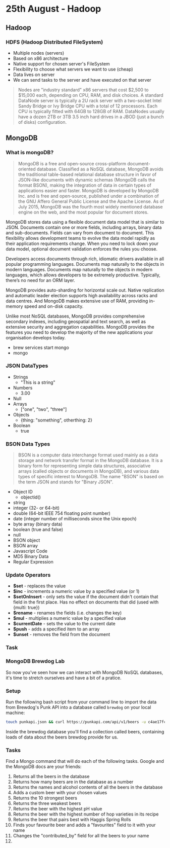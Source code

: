 # 25th August - Hadoop

## Hadoop

### HDFS (Hadoop Distributed FileSystem)

* Multiple nodes (servers)
* Based on x86 architecture
* Native support for chosen server's FileSystem
* Flexibility to choose what servers we want to use (cheap)
* Data lives on server
* We can send tasks to the server and have executed on that server

> Nodes are "industry standard" x86 servers that cost $2,500 to $15,000 each, depending on CPU, RAM, and disk choices. A standard DataNode server is typically a 2U rack server with a two-socket Intel Sandy Bridge or Ivy Bridge CPU with a total of 12 processors. Each CPU is typically fitted with 64GB to 128GB of RAM. DataNodes usually have a dozen 2TB or 3TB 3.5 inch hard drives in a JBOD (just a bunch of disks) configuration.

## MongoDB

### What is mongoDB?

> MongoDB is a free and open-source cross-platform document-oriented database. Classified as a NoSQL database, MongoDB avoids the traditional table-based relational database structure in favor of JSON-like documents with dynamic schemas (MongoDB calls the format BSON), making the integration of data in certain types of applications easier and faster. MongoDB is developed by MongoDB Inc. and is free and open-source, published under a combination of the GNU Affero General Public License and the Apache License. As of July 2015, MongoDB was the fourth most widely mentioned database engine on the web, and the most popular for document stores.

MongoDB stores data using a flexible document data model that is similar to JSON. Documents contain one or more fields, including arrays, binary data and sub-documents. Fields can vary from document to document. This flexibility allows development teams to evolve the data model rapidly as their application requirements change. When you need to lock down your data model, optional document validation enforces the rules you choose.

Developers access documents through rich, idiomatic drivers available in all popular programming languages. Documents map naturally to the objects in modern languages. Documents map naturally to the objects in modern languages, which allows developers to be extremely productive. Typically, there’s no need for an ORM layer.

MongoDB provides auto-sharding for horizontal scale out. Native replication and automatic leader election supports high availability across racks and data centres. And MongoDB makes extensive use of RAM, providing in-memory speed and on-disk capacity.

Unlike most NoSQL databases, MongoDB provides comprehensive secondary indexes, including geospatial and text search, as well as extensive security and aggregation capabilities. MongoDB provides the features you need to develop the majority of the new applications your organisation develops today.

* brew services start mongo
* mongo


### JSON DataTypes

* Strings
  * "This is a string"
* Numbers
  * 3.00
* Null
* Arrays
  * ["one", "two", "three"]
* Objects
  * {thing: "something", otherthing: 2}
* Boolean
  * true

### BSON Data Types

>BSON is a computer data interchange format used mainly as a data storage and network transfer format in the MongoDB database. It is a binary form for representing simple data structures, associative arrays (called objects or documents in MongoDB), and various data types of specific interest to MongoDB. The name "BSON" is based on the term JSON and stands for "Binary JSON".

* Object ID
  * objectid()
* string
* integer (32- or 64-bit)
* double (64-bit IEEE 754 floating point number)
* date (integer number of milliseconds since the Unix epoch)
* byte array (binary data)
* boolean (true and false)
* null
* BSON object
* BSON array
* Javascript Code
* MD5 Binary Data
* Regular Expression

### Update Operators

* **$set** - replaces the value
* **$inc** - increments a numeric value by a specified value (or 1)
* **$setOnInsert** - only sets the value if the document didn't contain that field in the first place. Has no effect on documents that did (used with {multi: true})
* **$rename** - renames the fields (i.e. changes the key)
* **$mul** - multiplies a numeric value by a specified value
* **$currentDate** - sets the value to the current date
* **$push** - adds a specified item to an array
* **$unset** - removes the field from the document

### Task

### MongoDB Brewdog Lab

So now you've seen how we can interact with MongoDB NoSQL databases, it's time to stretch ourselves and have a bit of a pratice.

### Setup
Run the following bash script from your command line to import the data from Brewdog's Punk API into a database called `brewdog` on your local machine:

```bash
touch punkapi.json && curl https://punkapi.com/api/v1/beers -u c4ae17fcb0f44fccb93f5c8494732b72 >> punkapi.json && mongoimport --db brewdog --collection beers --jsonArray --file ./punkapi.json && rm ./punkapi.json
```
Inside the brewdog database you'll find a collection called beers, containing loads of data about the beers brewdog provide for us.

### Tasks

Find a Mongo command that will do each of the following tasks. Google and the MongoDB docs are your friends:

1. Returns all the beers in the database
2. Returns how many beers are in the database as a number
3. Returns the names and alcohol contents of all the beers in the database
4. Adds a custom beer with your chosen values
10. Returns the 10 strongest beers
11. Returns the three weakest beers
4. Returns the beer with the highest pH value
6. Returns the beer with the highest number of hop varieties in its recipe
7. Returns the beer that pairs best with Haggis Spring Rolls
8. Finds your favourite beer and adds a "favourites" field to it with your name
9. Changes the "contributed_by" field for all the beers to your name
10.
